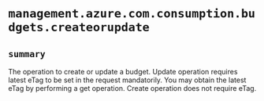 # `management.azure.com.consumption.budgets.createorupdate`

## `summary`
The operation to create or update a budget. Update operation requires latest eTag to be set in the request mandatorily. You may obtain the latest eTag by performing a get operation. Create operation does not require eTag.


